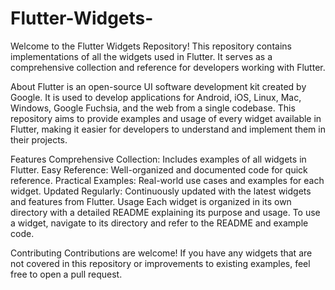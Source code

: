 # Flutter-Widgets-
Welcome to the Flutter Widgets Repository! This repository contains implementations of all the widgets used in Flutter. It serves as a comprehensive collection and reference for developers working with Flutter.

About
Flutter is an open-source UI software development kit created by Google. It is used to develop applications for Android, iOS, Linux, Mac, Windows, Google Fuchsia, and the web from a single codebase. This repository aims to provide examples and usage of every widget available in Flutter, making it easier for developers to understand and implement them in their projects.

Features
Comprehensive Collection: Includes examples of all widgets in Flutter.
Easy Reference: Well-organized and documented code for quick reference.
Practical Examples: Real-world use cases and examples for each widget.
Updated Regularly: Continuously updated with the latest widgets and features from Flutter.
Usage
Each widget is organized in its own directory with a detailed README explaining its purpose and usage. To use a widget, navigate to its directory and refer to the README and example code.

Contributing
Contributions are welcome! If you have any widgets that are not covered in this repository or improvements to existing examples, feel free to open a pull request.
